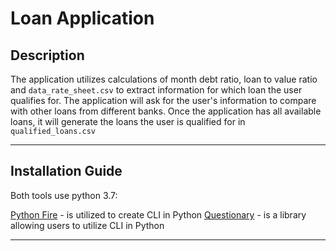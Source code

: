 # Loan Application

## Description
The application utilizes calculations of month debt ratio, loan to value ratio and `data_rate_sheet.csv` to extract information for which loan the user qualifies for. The application will ask for the user's information to compare with other loans from different banks. Once the application has all available loans, it will generate the loans the user is qualified for in `qualified_loans.csv`


---


## Installation Guide
Both tools use python 3.7:

[Python Fire](https://github.com/google/python-fire) - is utilized to create CLI in Python
[Questionary](https://pypi.org/project/questionary/) - is a library allowing users to utilize CLI in Python

---


